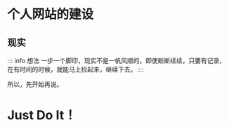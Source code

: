 
# 个人网站的建设

## 现实

::: info 想法
一步一个脚印，现实不是一帆风顺的，即使断断续续，只要有记录，在有时间的时候，就能马上捡起来，继续下去。
:::

所以，先开始再说。

<h1>Just Do It！</h1>








